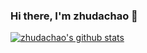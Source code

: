 ### Hi there, I'm zhudachao 👋
[![zhudachao's github stats](https://github-readme-stats.vercel.app/api?username=zhudachao)](https://github.com/zhudachao/github-readme-stats)
